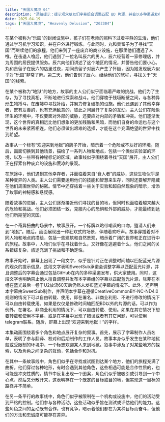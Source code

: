 ```yaml
---
title: "天国大魔境 04"
description: "调轴提示：提示观众朋友们字幕组会调整匹配 BD 片源，并会以多种渠道发布调整好的字幕。署名及使用规则：本字幕由 SweetSub 制作，遵循 Creative Common BY-NC-ND 4.0 规则，可以自由转载、使用，但需署名、非商业利用、不进行修改。修改时间轴匹配 BD 以外的片源可以作为例外，在署名、非商业利用的情况下，可以自由转载、使用。OP：跳过片头曲。地狱，场景：一个奇异的场景，可能暗示着某种转变或现实的扭曲。ED：跳过片尾曲。翻译及后期，字幕制作人员：列出了参与字幕翻译、校对和后期制作的人员名单。"
date: 2025-04-19
tags: ["天国大魔境", "Heavenly Delusion", "202304"]
---
```


在某个被称为“乐园”的封闭设施中，孩子们在老师的照料下过着平静的生活，他们通过学习机学习知识，并在户外进行锻炼。与此同时，丸和贵留子为了寻找“天国”而继续他们的旅程，他们来到了一座废弃的商业设施，在那里他们遭遇了人喰。在击退人喰后，他们遇到了一位名叫辰六的男人，辰六经营着一家修理店，并为周围的居民提供服务。辰六向他们讲述了这个地区的情况，并警告他们要小心。丸和贵留子在辰六的店里过夜，期间贵留子对辰六产生了怀疑，因为她发现辰六似乎对“乐园”非常了解。第二天，他们告别了辰六，继续他们的旅程，寻找关于“天国”的线索。

在某个被称为“地狱”的地方，故事的主人公们似乎面临着严峻的挑战。他们为了生存，为了寻找真相，不断地进行探索和战斗。他们穿梭于残垣断壁之间，与各种异形生物搏斗，在废墟中寻找补给，并努力修复破损的设施。他们还遇到了其他幸存者，既有友善的，也有充满敌意的，彼此之间展开了复杂的互动。主人公们在险象环生的环境中，不仅要面对外部的威胁，还要应对内部的矛盾和冲突。他们逐渐发现，这个世界的真相远比他们想象的更加残酷和黑暗，而他们自身的命运也与这个世界的未来紧密相连。他们必须做出艰难的选择，才能在这个充满绝望的世界中找到希望。

故事从一个标有“欢迎来到地狱”的牌子开始，暗示着一个危险或不友好的环境。随后，画面切换到其他场景，描绘了一系列人物和地点，包括一个类似实验室的环境，以及一些带有神秘标记的区域。故事线似乎围绕着寻找“天国”展开，主人公们正在探索各种废弃的设施和荒凉的景观。

在旅途中，他们遇到其他幸存者，并面临着来自“食人者”的威胁，这些生物似乎是某种变异的人类。主人公们需要运用他们的技能和智慧来生存，同时还要解开隐藏在他们周围世界的秘密。情节中还穿插着一些关于实验和超自然现象的暗示，增添了故事的神秘感和悬疑感。

随着故事的进展，主人公们逐渐接近他们寻找的目的地，但同时也面临着越来越大的危险和挑战。他们必须团结一致，克服内心的恐惧和外部的威胁，才能最终到达他们所期望的天国。

在一个奇异扭曲的场景中，故事展开。一个标牌以略带嘲讽的口吻，邀请人们来到“地狱”。随后，画面展现出一种狂欢式的场景，伴随着欢呼声。故事穿插着对不同人物和地点的描绘，包括一些建筑和自然景观，暗示着广阔的世界和正在进行中的旅程。故事中，人物们似乎在寻找着什么，又好像在逃避着什么，他们之间的关系错综复杂，旅途充满了挑战和不确定性。

故事开始时，屏幕上出现了一段文字，似乎是针对正在调整时间轴以匹配蓝光片源的观众的提示信息。这段文字表明SweetSub承诺会调整字幕以匹配蓝光片源，并且调整后的字幕会通过包括GitHub在内的多种渠道发布，供大家使用。同时，这段文字也明确禁止他人擅自调整并发布本字幕组的字幕以匹配蓝光片源，除非在本组在蓝光最后一卷于U2放流60天后仍然未发布蓝光字幕的情况下。此外，还声明本字幕由SweetSub制作，并声明本字幕在遵循CreativeCommonBY-NC-ND4.0规则的情况下可以自由转载、使用，即在署名、非商业利用、不进行修改的情况下可以自由转载使用。如果是仅仅是修改时间轴匹配BD以外的片源的话，可以作为例外，在署名、非商业利用的情况下，可以自由转载、使用。如果在其它情况下想要转载和使用本字幕，或是在字幕中发现了错误或者有其它问题，可以使用telegram联系。随后，屏幕上出现“欢迎来到地狱！”的字样。

本集动画围绕着多个角色和地点展开复杂的叙事。首先，展示了字幕制作人员名单，表明了参与翻译、校对和后期制作的工作人员。故事本身似乎发生在某种地狱般或受限制的环境中，一个标志欢迎某人来到地狱。叙事中涉及了对某些地方的探索，以及角色之间复杂的互动，包括合作和对抗。

在其中一条故事线中，角色们似乎在寻找或试图到达某个地方，他们的旅程充满了曲折。他们穿过各种地形，有时会遇到其他角色，这些相遇可能是合作性质的，也可能是冲突性质的。情节中反复出现一个图案，角色们似乎被吸引或引导到一个中心点，然后又分散开来，这表明存在一个既定的目标或目的地，但实现这一目标的路径并不简单。

在另一条平行的故事线中，角色们似乎被限制在一个机构或设施中，他们的活动受到严格的控制。他们参与各种活动，这些活动似乎旨在测试或评估他们的能力。这些角色之间的互动既有合作，也有竞争，暗示着他们都在为某种目标而奋斗，但他们的方法和忠诚度可能存在差异。